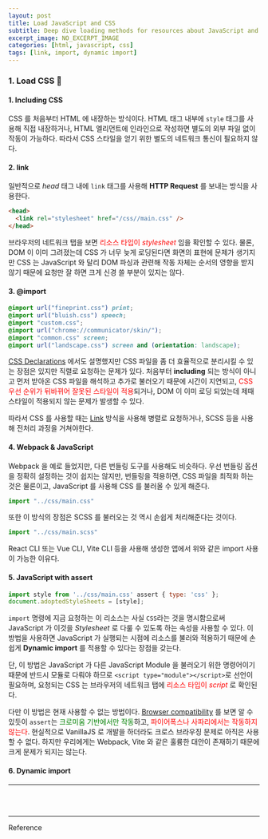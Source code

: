 ```yaml
---
layout: post
title: Load JavaScript and CSS
subtitle: Deep dive loading methods for resources about JavaScript and CSS
excerpt_image: NO_EXCERPT_IMAGE
categories: [html, javascript, css]
tags: [link, import, dynamic import]
---
```


### 1. Load CSS 👩‍

#### 1. Including CSS

CSS 를 처음부터 HTML 에 내장하는 방식이다. HTML 태그 내부에 `style` 태그를 사용해 직접 내장하거나, HTML 엘리먼트에 인라인으로 
작성하면 별도의 외부 파일 없이 작동이 가능하다. 따라서 CSS 스타일을 얻기 위한 별도의 네트워크 통신이 필요하지 않다.

#### 2. link

일반적으로 *head* 태그 내에 `link` 태그를 사용해 **HTTP Request** 를 보내는 방식을 사용한다.

```html
<head>
  <link rel="stylesheet" href="/css//main.css" />
</head>
```

브라우저의 네트워크 탭을 보면 
<span style="color: red;">리소스 타입이 *stylesheet*</span> 임을 확인할 수 있다. 물론, DOM 이 이미 그려졌는데 CSS 가 
너무 늦게 로딩된다면 화면의 표현에 문제가 생기지만 CSS 는 JavaScript 와 달리 DOM 파싱과 관련해 작동 자체는 순서의 영향을 받지 
않기 때문에 요청만 잘 하면 크게 신경 쓸 부분이 있지는 않다.

#### 3. @import

```css
@import url("fineprint.css") print;
@import url("bluish.css") speech;
@import "custom.css";
@import url("chrome://communicator/skin/");
@import "common.css" screen;
@import url("landscape.css") screen and (orientation: landscape);
```

[CSS Declarations] 에서도 설명했지만 CSS 파일을 좀 더 효율적으로 분리시킬 수 있는 장점은 있지만 직렬로 요청하는 문제가 있다. 
처음부터 **including** 되는 방식이 아니고 먼저 받아온 CSS 파일을 해석하고 추가로 불러오기 때문에 시간이 지연되고, 
<span style="color: red;">CSS 우선 순위가 뒤바뀌어 잘못된 스타일이 적용</span>되거나, DOM 이 이미 로딩 되었는데 
제때 스타일이 적용되지 않는 문제가 발생할 수 있다.

따라서 CSS 를 사용할 때는 [Link](#h-2-link) 방식을 사용해 병렬로 요청하거나, SCSS 등을 사용해 전처리 과정을 거쳐야한다. 

#### 4. Webpack & JavaScript

Webpack 을 예로 들었지만, 다른 번들링 도구를 사용해도 비슷하다. 우선 번들링 옵션을 정확히 설정하는 것이 쉽지는 않지만, 
번들링을 적용하면, CSS 파일을 최적화 하는 것은 물론이고, JavaScript 를 사용해 CSS 를 불러올 수 있게 해준다.

```javascript
import "../css/main.css"
```

또한 이 방식의 장점은 SCSS 를 불러오는 것 역시 손쉽게 처리해준다는 것이다.

```javascript
import "../css/main.scss"
```

React CLI 또는 Vue CLI, Vite CLI 등을 사용해 생성한 앱에서 위와 같은 import 사용이 가능한 이유다.

#### 5. JavaScript with assert

```javascript
import style from '../css/main.css' assert { type: 'css' };
document.adoptedStyleSheets = [style];
```

`import` 명령에 지금 요청하는 이 리소스는 사실 `CSS`라는 것을 명시함으로써 JavaScript 가 이것을 *Stylesheet* 로 다룰 수 있도록 
하는 속성을 사용할 수 있다. 이 방법을 사용하면 JavaScript 가 실행되는 시점에 리소스를 불러와 적용하기 때문에 손쉽게 **Dynamic import** 
를 적용할 수 있다는 장점을 갖는다.

단, 이 방법은 JavaScript 가 다른 JavaScript Module 을 불러오기 위한 명령어이기 때문에 반드시 모듈로 다뤄야 하므로 
`<script type="module"></script>`로 선언이 필요하며, 요청되는 CSS 는 브라우저의 네트워크 탭에 
<span style="color: red;">리소스 타입이 *script*</span> 로 확인된다.

다만 이 방법은 현재 사용할 수 없는 방법이다. [Browser compatibility] 를 보면 알 수 있듯이 `assert`는 
<span style="color: green;">크로미움 기반에서만 작동</span>하고, <span style="color: red;">파이어폭스나 사파리에서는 
작동하지 않는다</span>. 현실적으로 VanillaJS 로 개발을 하더라도 크로스 브라우징 문제로 아직은 사용할 수 없다. 하지만 우리에게는 
Webpack, Vite 와 같은 훌륭한 대안이 존재하기 때문에 크게 문제가 되지는 않는다.

#### 6. Dynamic import

---



<br><br>

---
Reference

[CSS Declarations]:/css/2024/02/03/css-summary.html#h-1-css-declarations-
[Browser compatibility]:https://developer.mozilla.org/en-US/docs/Web/JavaScript/Reference/Statements/import#browser_compatibility
